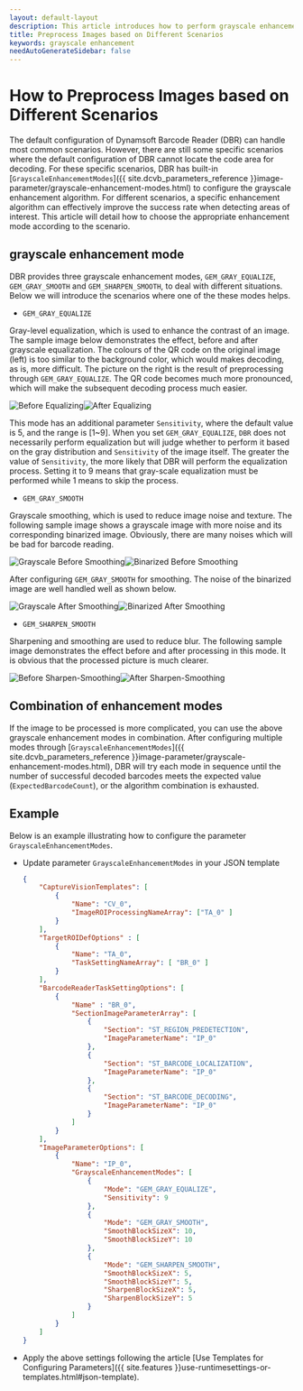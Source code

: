 ```yaml
---   
layout: default-layout 
description: This article introduces how to perform grayscale enhancement according to scene characteristics to improve the success rate of DBR positioning code area
title: Preprocess Images based on Different Scenarios
keywords: grayscale enhancement
needAutoGenerateSidebar: false
---
```


# How to Preprocess Images based on Different Scenarios

The default configuration of Dynamsoft Barcode Reader (DBR) can handle most common scenarios. However, there are still some specific scenarios where the default configuration of DBR cannot locate the code area for decoding. For these specific scenarios, DBR has built-in [`GrayscaleEnhancementModes`]({{ site.dcvb_parameters_reference }}image-parameter/grayscale-enhancement-modes.html) to configure the grayscale enhancement algorithm. For different scenarios, a specific enhancement algorithm can effectively improve the success rate when detecting areas of interest. This article will detail how to choose the appropriate enhancement mode according to the scenario.

## grayscale enhancement mode

DBR provides three grayscale enhancement modes, `GEM_GRAY_EQUALIZE`, `GEM_GRAY_SMOOTH` and `GEM_SHARPEN_SMOOTH`, to deal with different situations. Below we will introduce the scenarios where one of the these modes helps.

- `GEM_GRAY_EQUALIZE`

Gray-level equalization, which is used to enhance the contrast of an image. The sample image below demonstrates the effect, before and after grayscale equalization. The colours of the QR code on the original image (left) is too similar to the background color, which would makes decoding, as is, more difficult. The picture on the right is the result of preprocessing through `GEM_GRAY_EQUALIZE`. The QR code becomes much more pronounced, which will make the subsequent decoding process much easier.

![Before Equalizing][1]![After Equalizing][2]

This mode has an additional parameter `Sensitivity`, where the default value is 5, and the range is [1~9]. When you set `GEM_GRAY_EQUALIZE`, `DBR` does not necessarily perform equalization but will judge whether to perform it based on the gray distribution and `Sensitivity` of the image itself. The greater the value of `Sensitivity`, the more likely that DBR will perform the equalization process. Setting it to 9 means that gray-scale equalization must be performed while 1 means to skip the process.

- `GEM_GRAY_SMOOTH`

Grayscale smoothing, which is used to reduce image noise and texture. The following sample image shows a grayscale image with more noise and its corresponding binarized image. Obviously, there are many noises which will be bad for barcode reading.

![Grayscale Before Smoothing][3]![Binarized Before Smoothing][5]   

After configuring `GEM_GRAY_SMOOTH` for smoothing. The noise of the binarized image are well handled well as shown below.

![Grayscale After Smoothing][4]![Binarized After Smoothing][6]  

- `GEM_SHARPEN_SMOOTH`

Sharpening and smoothing are used to reduce blur. The following sample image demonstrates the effect before and after processing in this mode. It is obvious that the processed picture is much clearer.

![Before Sharpen-Smoothing][7]![After Sharpen-Smoothing][8]

## Combination of enhancement modes

If the image to be processed is more complicated, you can use the above grayscale enhancement modes in combination. After configuring multiple modes through [`GrayscaleEnhancementModes`]({{ site.dcvb_parameters_reference }}image-parameter/grayscale-enhancement-modes.html), DBR will try each mode in sequence until the number of successful decoded barcodes meets the expected value (`ExpectedBarcodeCount`), or the algorithm combination is exhausted.

## Example

Below is an example illustrating how to configure the parameter `GrayscaleEnhancementModes`.

* Update parameter `GrayscaleEnhancementModes` in your JSON template

    ```json
    {
        "CaptureVisionTemplates": [
            {
                "Name": "CV_0",
                "ImageROIProcessingNameArray": ["TA_0" ]
            }       
        ],
        "TargetROIDefOptions" : [
            {
                "Name": "TA_0",
                "TaskSettingNameArray": [ "BR_0" ]
            }
        ],
        "BarcodeReaderTaskSettingOptions": [
            {
                "Name" : "BR_0",
                "SectionImageParameterArray": [
                    {
                        "Section": "ST_REGION_PREDETECTION",
                        "ImageParameterName": "IP_0"
                    },
                    {
                        "Section": "ST_BARCODE_LOCALIZATION",
                        "ImageParameterName": "IP_0"
                    },
                    {
                        "Section": "ST_BARCODE_DECODING",
                        "ImageParameterName": "IP_0"
                    }
                ]
            }
        ],
        "ImageParameterOptions": [
            {
                "Name": "IP_0",
                "GrayscaleEnhancementModes": [
                    {
                        "Mode": "GEM_GRAY_EQUALIZE",
                        "Sensitivity": 9
                    },
                    {
                        "Mode": "GEM_GRAY_SMOOTH",
                        "SmoothBlockSizeX": 10,
                        "SmoothBlockSizeY": 10
                    },
                    {
                        "Mode": "GEM_SHARPEN_SMOOTH",
                        "SmoothBlockSizeX": 5,
                        "SmoothBlockSizeY": 5,
                        "SharpenBlockSizeX": 5,
                        "SharpenBlockSizeY": 5
                    }
                ]
            }
        ]
    }
    ```

* Apply the above settings following the article [Use Templates for Configuring Parameters]({{ site.features }}use-runtimesettings-or-templates.html#json-template).


[1]:assets/preprocess-images/gray-equalize-sample-1.png
[2]:assets/preprocess-images/gray-equalize-sample-2.png
[3]:assets/preprocess-images/gray-smooth-sample-1.png
[4]:assets/preprocess-images/gray-smooth-sample-2.png
[5]:assets/preprocess-images/gray-smooth-sample-3.png
[6]:assets/preprocess-images/gray-smooth-sample-4.png
[7]:assets/preprocess-images/before-sharpen-sample.png
[8]:assets/preprocess-images/after-sharpen-sample.png
[9]:assets/preprocess-images/before-close-sample.png
[10]:assets/preprocess-images/after-close-sample.png
